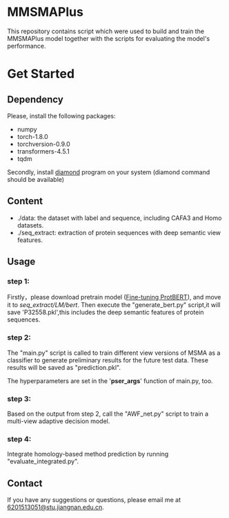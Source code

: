 # MMSMAPlus

This repository contains script which were used to build and train the MMSMAPlus model together with the scripts for evaluating the model's performance.

# Get Started

## Dependency

Please, install the following packages:

- numpy
- torch-1.8.0
- torchversion-0.9.0
- transformers-4.5.1
- tqdm

Secondly, install [diamond](https://github.com/bbuchfink/diamond) program on your system (diamond command should be available)

## Content

- ./data: the dataset with label and sequence, including CAFA3 and Homo datasets.
- ./seq_extract: extraction of protein sequences with deep semantic view features.

## Usage

### step 1:

Firstly，please download pretrain model ([Fine-tuning ProtBERT](https://drive.google.com/file/d/1HoUXtxqmz0SYDVXrA3ETmANH7UPGg5DI/view?usp=share_link)), and move it to *seq_extract/LM/bert*. Then execute the "generate_bert.py" script,it will save 'P32558.pkl',this includes the deep semantic features of protein sequences. 

### step 2:

The "main.py" script is called to train different view versions of MSMA as a classifier to generate preliminary results for the future test data. These results will be saved as "prediction.pkl". 

The hyperparameters are set in the '**pser_args**' function of main.py, too.

### step 3:

Based on the output from step 2, call the "AWF_net.py" script to train a multi-view adaptive decision model.

### step 4:

Integrate homology-based  method prediction by running "evaluate_integrated.py".

## Contact

If you have any suggestions or questions, please email me at 6201513051@stu.jiangnan.edu.cn.



